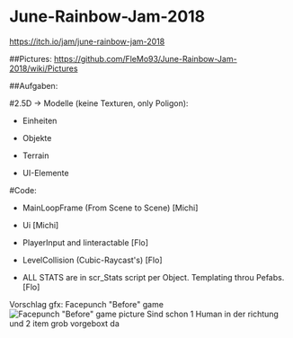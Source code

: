 # June-Rainbow-Jam-2018

https://itch.io/jam/june-rainbow-jam-2018

##Pictures:
https://github.com/FleMo93/June-Rainbow-Jam-2018/wiki/Pictures

##Aufgaben:

#2.5D -> Modelle (keine Texturen, only Poligon):

- Einheiten

- Objekte

- Terrain

- UI-Elemente

#Code:

- MainLoopFrame (From Scene to Scene) [Michi]

- Ui [Michi]

- PlayerInput and Iinteractable [Flo]

- LevelCollision (Cubic-Raycast's) [Flo]

- ALL STATS are in scr_Stats script per Object. Templating throu Pefabs. [Flo]


Vorschlag gfx: Facepunch "Before" game
![Facepunch "Before" game picture](https://www.geek.com/wp-content/uploads/2014/12/before_08-590x330.jpg)
Sind schon 1 Human in der richtung und 2 item grob vorgeboxt da
